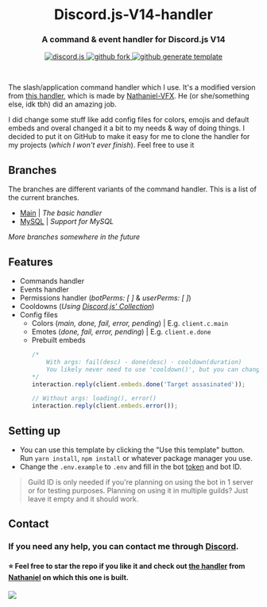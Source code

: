 <h1 align="center">Discord.js-V14-handler</h1>
<h3 align="center"><b>A command & event handler for Discord.js V14</b></h3>

<p align="center">
    <a href="https://github.com/discordjs/discord.js/">
        <img src="https://img.shields.io/badge/Discord.js-v14-blue?style=for-the-badge" alt="discord.js">
    </a>
    <a href="https://github.com/Fyxren/Discord.js-V14-handler/fork">
        <img src="https://img.shields.io/badge/Github-Fork-green?style=for-the-badge" alt="github fork">
    </a>
    <a href="https://github.com/Fyxren/Discord.js-V14-handler/generate">
        <img src="https://img.shields.io/badge/Github-Use%20Template-orange?style=for-the-badge" alt="github generate template">
    </a>
</p>

<br />

The slash/application command handler which I use. It's a modified version from [this handler](https://github.com/Nathaniel-VFX/Discord.js-v14-Command-Handlers), which is made by [Nathaniel-VFX](https://github.com/Nathaniel-VFX). He (or she/something else, idk tbh) did an amazing job.

I did change some stuff like add config files for colors, emojis and default embeds and overal changed it a bit to my needs & way of doing things. I decided to put it on GitHub to make it easy for me to clone the handler for my projects (_which I won't ever finish_). Feel free to use it

## Branches
The branches are different variants of the command handler. This is a list of the current branches.
- [Main](https://github.com/Fyxren/Discord.js-V14-handler/tree/main) | _The basic handler_
- [MySQL](https://github.com/Fyxren/Discord.js-V14-handler/tree/mysql) | _Support for MySQL_

_More branches somewhere in the future_

## Features
- Commands handler
- Events handler
- Permissions handler (_botPerms: [ ]_ & _userPerms: [ ]_)
- Cooldowns (_Using [Discord.js' Collection](https://discord.js.org/#/docs/collection/main/class/Collection)_)
- Config files
    - Colors (_main, done, fail, error, pending_) | E.g. `client.c.main`
    - Emotes (_done, fail, error, pending_) | E.g. `client.e.done`
    - Prebuilt embeds
        ```js
        /*
            With args: fail(desc) - done(desc) - cooldown(duration)
            You likely never need to use 'cooldown()', but you can change the text
        */
        interaction.reply(client.embeds.done('Target assasinated'));

        // Without args: loading(), error()
        interaction.reply(client.embeds.error());
        ```

## Setting up
- You can use this template by clicking the "Use this template" button. Run `yarn install`, `npm install` or whatever package manager you use. 
- Change the `.env.example` to `.env` and fill in the bot [token](https://discord.com/developers/applications) and bot ID. 
> Guild ID is only needed if you're planning on using the bot in 1 server or for testing purposes. Planning on using it in multiple guilds? Just leave it empty and it should work.

## Contact
<h3>If you need any help, you can contact me through <b><a href="https://socials.fyxren.com/discord">Discord</a></b>.</h3>

<h4>⭐ Feel free to star the repo if you like it and check out <b><a href="https://github.com/Nathaniel-VFX/Discord.js-v14-Command-Handlers">the handler</a></b> from <b><a href="https://github.com/Nathaniel-VFX">Nathaniel</a></b> on which this one is built.</h4>

<a href="https://socials.fyxren.com/discord">
    <img src="https://lanyard.cnrad.dev/api/462914535351779328">
</a>